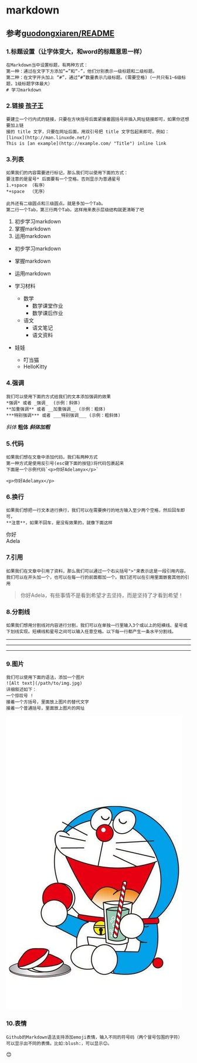 # markdown

## 参考[guodongxiaren/README](https://github.com/guodongxiaren/README)

### 1.**标题设置（让字体变大，和word的标题意思一样）**
```
在Markdown当中设置标题，有两种方式：
第一种：通过在文字下方添加“=”和“-”，他们分别表示一级标题和二级标题。
第二种：在文字开头加上 “#”，通过“#”数量表示几级标题。(需要空格)（一共只有1~6级标题，1级标题字体最大）
# 学习markdown
```
### 2.**链接** [孩子王](http://www.haiziwang.com/ "孩子王母婴商店")
```
要建立一个行内式的链接，只要在方块括号后面紧接着圆括号并插入网址链接即可，如果你还想要加上链
接的 title 文字，只要在网址后面，用双引号把 title 文字包起来即可，例如：
[linux](http://man.linuxde.net/)
This is [an example](http://example.com/ "Title") inline link
```

### 3.**列表**
```
如果我们的内容需要进行标记，那么我们可以使用下面的方式：
要注意的是星号* 后面要有一个空格。否则显示为普通星号
1.+space （有序）
*+space  （无序）

此外还有二级圆点和三级圆点。就是多加一个Tab。
第二行一个Tab，第三行两个Tab。这样用来表示层级结构就更清晰了吧
```
1. 初步学习markdown
2. 掌握markdown
3. 运用markdown

* 初步学习markdown
* 掌握markdown
* 运用markdown

* 学习材料         
    * 数学      
        * 数学课堂作业       
        * 数学课后作业       
    * 语文
        * 语文笔记
        * 语文资料
* 娃娃
    * 叮当猫
    * HelloKitty


### 4.**强调**
```
我们可以使用下面的方式给我们的文本添加强调的效果
*强调* 或者 _强调_  (示例：斜体)
**加重强调** 或者 __加重强调__ (示例：粗体)
***特别强调*** 或者 ___特别强调___ (示例：粗斜体)
```
*斜体*  **粗体**   ***斜体加粗***

### 5.**代码**
```
如果我们想在文章中添加代码，我们有两种方式
第一种方式是使用反引号(esc键下面的按钮)将代码包裹起来
下面是一个示例代码`<p>你好Adelamyx</p>`
```
`<p>你好Adelamyx</p>`

### 6.**换行**
```
如果我们想把一行文本进行换行，我们可以在需要换行的地方输入至少两个空格，然后回车即可，
**注意**，如果不回车，是没有效果的，就像下面这样
```
你好  
Adela

### 7.**引用**
```
如果我们在文章中引用了资料，那么我们可以通过一个右尖括号">"来表示这是一段引用内容。
我们可以在开头加一个，也可以在每一行的前面都加一个。我们还可以在引用里面嵌套其他的引用
```
>你好Adela，有些事情不是看到希望才去坚持，而是坚持了才看到希望！

### 8.**分割线**
```
如果我们想用分割线对内容进行分割，我们可以在单独一行里输入3个或以上的短横线、星号或
下划线实现。短横线和星号之间可以输入任意空格。以下每一行都产生一条水平分割线。
```
---
***
___

### 9.**图片**
```
我们可以使用下面的语法，添加一个图片
![Alt text](/path/to/img.jpg)
详细叙述如下：
一个惊叹号 !
接着一个方括号，里面放上图片的替代文字
接着一个普通括号，里面放上图片的网址
```
![叮当猫](../叮当猫.jpg)

### 10.表情
```
Github的Markdown语法支持添加emoji表情，输入不同的符号码（两个冒号包围的字符）
可以显示出不同的表情。比如:blush:，可以显示😊。
```
:blush:
